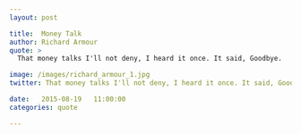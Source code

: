 ```yaml
---
layout: post

title:  Money Talk
author: Richard Armour
quote: >
  That money talks I'll not deny, I heard it once. It said, Goodbye.

image: /images/richard_armour_1.jpg
twitter: That money talks I'll not deny, I heard it once. It said, Goodbye. Richard Armour http://quotes.stockflare.com/

date:   2015-08-19	 11:00:00
categories: quote

---
```


